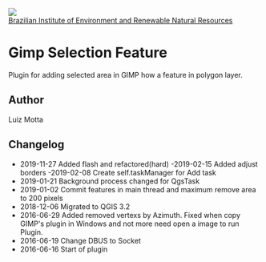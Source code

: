 <!-- IBAMA logo -->
[ibama_logo]: http://upload.wikimedia.org/wikipedia/commons/thumb/8/81/Logo_IBAMA.svg/150px-Logo_IBAMA.svg.png

![][ibama_logo]  
[Brazilian Institute of Environment and Renewable Natural Resources](http://www.ibama.gov.br)

# Gimp Selection Feature

Plugin for adding selected area in GIMP how a feature in polygon layer.

## Author
Luiz Motta

## Changelog
- 2019-11-27
Added flash and refactored(hard)
-2019-02-15
Added adjust borders
-2019-02-08
Create self.taskManager for Add task
- 2019-01-21
Background process changed for QgsTask
- 2019-01-02
Commit features in main thread and maximum remove area to 200 pixels
- 2018-12-06
Migrated to QGIS 3.2
- 2016-06-29
Added removed vertexs by Azimuth.
Fixed when copy GIMP's plugin in Windows and not more need open a image to run Plugin.
- 2016-06-19
Change DBUS to Socket
- 2016-06-16
Start of plugin
